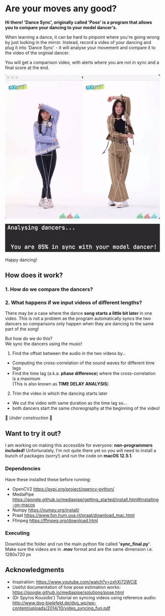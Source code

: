 # Are your moves any good?

**Hi there! 'Dance Sync', originally called 'Pose' is a program that allows you to compare your dancing to your model dancer's.** <br />

When learning a dance, it can be hard to pinpoint where you're going wrong by just looking in the mirror. Instead, record a video of your dancing and plug it into 'Dance Sync' - it will analyse your movement and compare it to the video of the orginial dancer. <br />

You will get a comparison video, with alerts where you are not in sync and a final score at the end. <br />

![](https://github.com/Mruchus/dance-sync-analysis/blob/f400e40913e5ccd3b6a379e619a5e0c267919b4f/comparisonsample.gif)

[<img src="https://github.com/Mruchus/dance-sync-analysis/blob/main/finalscoresample.png" width="600"/>](https://github.com/Mruchus/dance-sync-analysis/blob/main/finalscoresample.png) <br />

Happy dancing! <br />

## How does it work?

### 1. How do we compare the dancers?

### 2. What happens if we input videos of different lengths?
There may be a case where the dance **song starts a little bit later** in one video. This is not a problem as the program automatically syncs the two dancers so comparisons only happen when they are dancing to the same part of the song! <br />

But how do we do this? <br />
We sync the dancers using the music! <br />

1. Find the offset between the audio in the two videos by... <br />
- Computing the cross-correlation of the sound waves for different time lags <br />
- Find the time lag (a.k.a. **phase difference**) where the cross-correlation is a maximum <br />
(This is also known as **TIME DELAY ANALYSIS**)

2. Trim the video in which the dancing starts later <br />
- We cut the video with same duration as the time lag so... <br />
- both dancers start the same choreography at the beginning of the video! <br />


 🚧 *Under construction* 🚧 <br />

## Want to try it out?

I am working on making this accessible for everyone: **non-programmers included!** Unfortunately, I'm not quite there yet so you will need to install a bunch of packages (sorry!) and run the code on **macOS 12.5.1**. <br />

### Dependencies

Have these installed these before running:
* OpenCV2 https://pypi.org/project/opencv-python/
* MediaPipe https://google.github.io/mediapipe/getting_started/install.html#installing-on-macos
* Numpy https://numpy.org/install/
* Praat https://www.fon.hum.uva.nl/praat/download_mac.html
* Ffmpeg https://ffmpeg.org/download.html <br />

### Executing
Download the folder and run the main python file called **'sync_final.py'**. Make sure the videos are in **.mov** format and are the same dimension i.e. 1280x720 px

## Acknowledgments
* Inspiration: https://www.youtube.com/watch?v=zxhXj72WClE
* Useful documentation of how pose estimation works: https://google.github.io/mediapipe/solutions/pose.html
* (Dr Spyros Kousidis') Tutorial on syncing videos using reference audio: http://www.dsg-bielefeld.de/dsg_wp/wp-content/uploads/2014/10/video_syncing_fun.pdf
